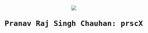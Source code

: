 <h1 align="center">

<p align="center">
  <img src="https://avatars3.githubusercontent.com/u/28862892?s=460&v=4" />
</p>

    Pranav Raj Singh Chauhan: prscX
</h1>